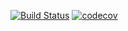 [![Build Status](https://travis-ci.org/testowanieaplikacjijavaug/laboratorium-8-KordianCeranowski.svg?branch=master)](https://travis-ci.org/testowanieaplikacjijavaug/laboratorium-8-KordianCeranowski)
[![codecov](https://codecov.io/gh/testowanieaplikacjijavaug/laboratorium-8-KordianCeranowski/branch/master/graph/badge.svg)](https://codecov.io/gh/testowanieaplikacjijavaug/laboratorium-8-KordianCeranowski)